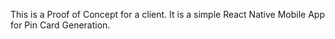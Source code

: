 This is a Proof of Concept for a client. It is a simple React Native Mobile App for Pin Card Generation.